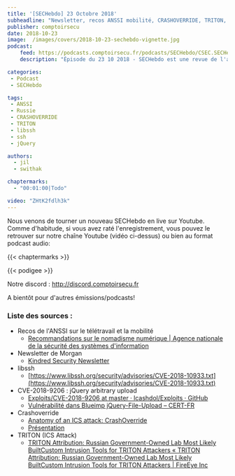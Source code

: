 ```yaml
---
title: '[SECHebdo] 23 Octobre 2018'
subheadline: "Newsletter, recos ANSSI mobilité, CRASHOVERRIDE, TRITON, libssh, Blueimp jQuery File Upload, etc."
publisher: comptoirsecu
date: 2018-10-23
image:  /images/covers/2018-10-23-sechebdo-vignette.jpg
podcast:
    feed: https://podcasts.comptoirsecu.fr/podcasts/SECHebdo/CSEC.SECHebdo.2018-10-23.mp3
    description: "Épisode du 23 10 2018 - SECHebdo est une revue de l'actualité cybersécurité réalisée en live sur Youtube, généralement le mardi soir."

categories:
 - Podcast
 - SECHebdo

tags:
 - ANSSI
 - Russie
 - CRASHOVERRIDE
 - TRITON
 - libssh
 - ssh 
 - jQuery

authors:
  - jil
  - swithak

chaptermarks:
  - "00:01:00|Todo"

video: "ZHtK2fdlh3k"
---
```


Nous venons de tourner un nouveau SECHebdo en live sur Youtube. Comme d'habitude, si vous avez raté l'enregistrement, vous pouvez le retrouver sur notre chaîne Youtube (vidéo ci-dessus) ou bien au format podcast audio:

{{< chaptermarks >}}

{{< podigee >}}

Notre discord : <http://discord.comptoirsecu.fr>

A bientôt pour d'autres émissions/podcasts!

### Liste des sources :

*  Recos de l'ANSSI sur le télétravail et la mobilité
	* [Recommandations sur le nomadisme numérique | Agence nationale de la sécurité des systèmes d'information](https://www.ssi.gouv.fr/entreprise/guide/recommandations-sur-le-nomadisme-numerique/)
*  Newsletter de Morgan
	* [Kindred Security Newsletter](https://news.infosecgur.us/2018-10-22)
*  libssh
	* [https://www.libssh.org/security/advisories/CVE-2018-10933.txt](https://www.libssh.org/security/advisories/CVE-2018-10933.txt)
*  CVE-2018-9206 : jQuery arbitrary upload
	* [Exploits/CVE-2018-9206 at master · lcashdol/Exploits · GitHub](https://github.com/lcashdol/Exploits/tree/master/CVE-2018-9206)
	* [Vulnérabilité dans Blueimp jQuery-File-Upload – CERT-FR](https://www.cert.ssi.gouv.fr/avis/CERTFR-2018-AVI-503/)
*  Crashoverride
	* [Anatomy of an ICS attack: CrashOverride](https://www.virusbulletin.com/uploads/pdf/conference_slides/2018/Slowik-VB2018-CRASHOVERRIDE.pdf)
	* [Présentation](https://dragos.com/media/CRASHOVERRIDE2018.pdf)
*  TRITON (ICS Attack)
	* [TRITON Attribution: Russian Government-Owned Lab Most Likely BuiltCustom Intrusion Tools for TRITON Attackers « TRITON Attribution: Russian Government-Owned Lab Most Likely BuiltCustom Intrusion Tools for TRITON Attackers | FireEye Inc](https://www.fireeye.com/blog/threat-research/2018/10/triton-attribution-russian-government-owned-lab-most-likely-built-tools.html)

